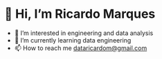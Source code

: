 #  👋 Hi, I’m Ricardo Marques
- 👀 I’m interested in engineering and data analysis
- 🌱 I’m currently learning data engineering
- 📫 How to reach me dataricardom@gmail.com

<!---
dataricardom/dataricardom is a ✨ special ✨ repository because its `README.md` (this file) appears on your GitHub profile.
You can click the Preview link to take a look at your changes.
--->
